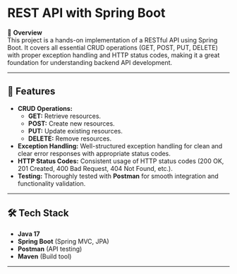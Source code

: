 <h1>REST API with Spring Boot</h1>

🚀 <strong>Overview</strong><br>
This project is a hands-on implementation of a RESTful API using Spring Boot. It covers all essential CRUD operations (GET, POST, PUT, DELETE) with proper exception handling and HTTP status codes, making it a great foundation for understanding backend API development.

<hr>

<h2>🔧 Features</h2>
<ul>
  <li><strong>CRUD Operations:</strong>
    <ul>
      <li><strong>GET:</strong> Retrieve resources.</li>
      <li><strong>POST:</strong> Create new resources.</li>
      <li><strong>PUT:</strong> Update existing resources.</li>
      <li><strong>DELETE:</strong> Remove resources.</li>
    </ul>
  </li>
  <li><strong>Exception Handling:</strong> Well-structured exception handling for clean and clear error responses with appropriate status codes.</li>
  <li><strong>HTTP Status Codes:</strong> Consistent usage of HTTP status codes (200 OK, 201 Created, 400 Bad Request, 404 Not Found, etc.).</li>
  <li><strong>Testing:</strong> Thoroughly tested with <strong>Postman</strong> for smooth integration and functionality validation.</li>
</ul>

<hr>

<h2>🛠️ Tech Stack</h2>
<ul>
  <li><strong>Java 17</strong></li>
  <li><strong>Spring Boot</strong> (Spring MVC, JPA)</li>
  <li><strong>Postman</strong> (API testing)</li>
  <li><strong>Maven</strong> (Build tool)</li>
</ul>

<hr>

